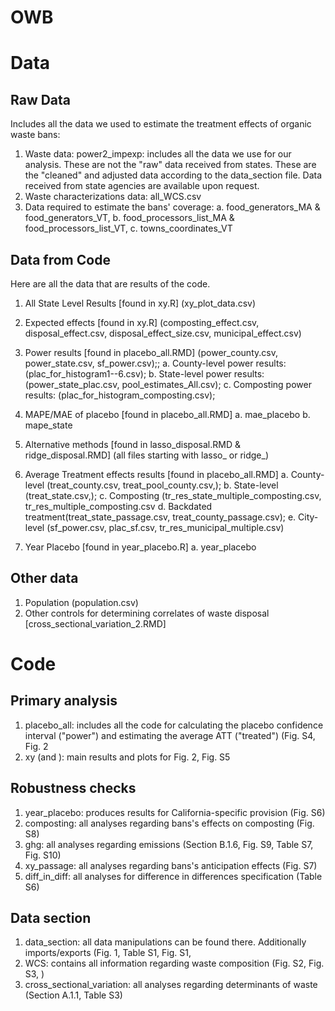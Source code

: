 # OWB


# Data 

## Raw Data 

Includes all the data we used to estimate the treatment effects of organic waste bans: 
1. Waste data: power2_impexp: includes all the data we use for our analysis. These are not the "raw" data received from states. These are the "cleaned" and adjusted data according to the data_section file. Data received from state agencies are available upon request. 
2. Waste characterizations data: all_WCS.csv
3. Data required to estimate the bans' coverage: a. food_generators_MA & food_generators_VT, b. food_processors_list_MA & food_processors_list_VT, c. towns_coordinates_VT
## Data from Code

Here are all the data that are results of the code. 

1. All State Level Results [found in xy.R] (xy_plot_data.csv)

2. Expected effects [found in xy.R] (composting_effect.csv, disposal_effect.csv, disposal_effect_size.csv, municipal_effect.csv)
   
3. Power results [found in placebo_all.RMD] (power_county.csv, power_state.csv, sf_power.csv);;
   a. County-level power results: (plac_for_histogram1--6.csv);
   b. State-level power results: (power_state_plac.csv, pool_estimates_All.csv);
   c. Composting power results: (plac_for_histogram_composting.csv);
   

5. MAPE/MAE of placebo [found in placebo_all.RMD] 
   a. mae_placebo
   b. mape_state
   
6. Alternative methods [found in lasso_disposal.RMD & ridge_disposal.RMD] (all files starting with lasso_ or ridge_)

7. Average Treatment effects results [found in placebo_all.RMD] 
   a. County-level (treat_county.csv, treat_pool_county.csv,);
   b. State-level (treat_state.csv,);
   c. Composting (tr_res_state_multiple_composting.csv, tr_res_multiple_composting.csv
   d. Backdated treatment(treat_state_passage.csv, treat_county_passage.csv);
   e. City-level (sf_power.csv, plac_sf.csv, tr_res_municipal_multiple.csv)

8. Year Placebo [found in year_placebo.R] 
  a. year_placebo

## Other data 
1. Population (population.csv)
2. Other controls for determining correlates of waste disposal [cross_sectional_variation_2.RMD]

# Code

## Primary analysis
1. placebo_all: includes all the code for calculating the placebo confidence interval ("power") and estimating the average ATT ("treated") (Fig. S4, Fig. 2
2. xy (and ): main results and plots for Fig. 2, Fig. S5
## Robustness checks
1. year_placebo: produces results for California-specific provision (Fig. S6)
2. composting: all analyses regarding bans's effects on composting (Fig. S8)
3. ghg: all analyses regarding emissions (Section B.1.6, Fig. S9, Table S7, Fig. S10)
4. xy_passage: all analyses regarding bans's anticipation effects (Fig. S7)
5. diff_in_diff: all analyses for difference in differences specification (Table S6)
## Data section
1. data_section: all data manipulations can be found there. Additionally imports/exports (Fig. 1, Table S1, Fig. S1,
2. WCS: contains all information regarding waste composition (Fig. S2, Fig. S3, )
3. cross_sectional_variation: all analyses regarding determinants of waste (Section A.1.1, Table S3)

